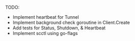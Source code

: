 TODO:

- Implement heartbeat for Tunnel
- Implement background check goroutine in Client.Create
- Add tests for Status, Shutdown, & Heartbeat
- Implement scctl using go-flags
